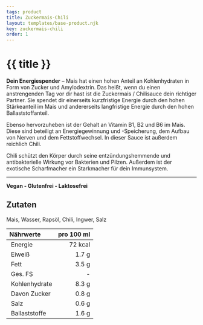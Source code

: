 ```yaml
---
tags: product
title: Zuckermais-Chili
layout: templates/base-product.njk
key: zuckermais-chili
order: 1
---
```



# {{ title }}
**Dein Energiespender** –
Mais hat einen hohen Anteil an Kohlenhydraten in Form von Zucker und Amylodextrin.
Das heißt, wenn du einen anstrengenden Tag vor dir hast ist die Zuckermais / Chilisauce dein richtiger Partner.
Sie spendet dir einerseits kurzfristige Energie durch den hohen Stärkeanteil im Mais und andererseits langfristige Energie durch den hohen Ballaststoffanteil.  

Ebenso hervorzuheben ist der Gehalt an Vitamin B1, B2 und B6 im Mais.
Diese sind beteiligt an Energiegewinnung und -Speicherung, dem Aufbau von Nerven und dem Fettstoffwechsel.
In dieser Sauce ist außerdem reichlich Chili.

Chili schützt den Körper durch seine entzündungshemmende und antibakterielle Wirkung vor Bakterien und Pilzen.
Außerdem ist der exotische Scharfmacher ein Starkmacher für dein Immunsystem.

---
**Vegan - Glutenfrei - Laktosefrei**
## Zutaten
Mais, Wasser, Rapsöl, Chili, Ingwer, Salz

| Nährwerte       | pro 100 ml |
|:----------------|-----------:|
| Energie         | 72 kcal    |
| Eiweiß          | 1.7 g      |
| Fett            | 3.5 g      |
| Ges. FS         | -          |
| Kohlenhydrate   | 8.3 g      |
| Davon Zucker    | 0.8 g      |
| Salz            | 0.6 g      |
| Ballaststoffe   | 1.6 g      |
